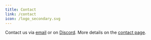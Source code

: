 ```yaml
---
title: Contact
link: /contact
icon: /logo_secondary.svg
---
```


Contact us via [email](mailto:contact@janm.ml) or on [Discord](/discord). More details on the [contact page](/contact).
